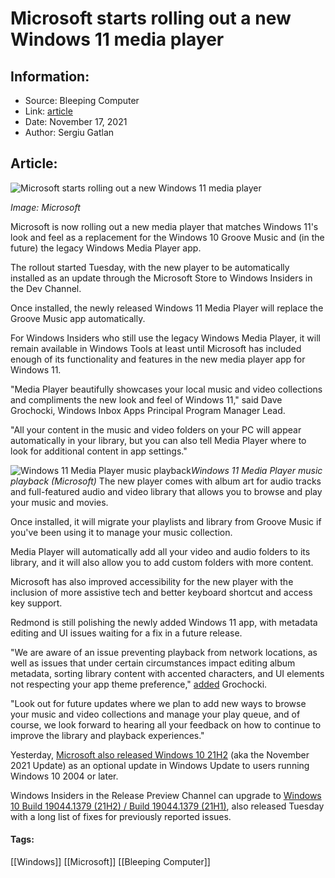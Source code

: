 # Microsoft starts rolling out a new Windows 11 media player
### 

## Information:
+ Source: Bleeping Computer
+ Link: [article](https://www.bleepingcomputer.com/news/microsoft/microsoft-starts-rolling-out-a-new-windows-11-media-player/)
+ Date: November 17, 2021
+ Author: Sergiu Gatlan


## Article:
![Microsoft starts rolling out a new Windows 11 media player](https://www.bleepstatic.com/images/news/u/1109292/2021/Windows__11_Media_Player.jpg)


*Image: Microsoft*


Microsoft is now rolling out a new media player that matches Windows 11's look and feel as a replacement for the Windows 10 Groove Music and (in the future) the legacy Windows Media Player app.


The rollout started Tuesday, with the new player to be automatically installed as an update through the Microsoft Store to Windows Insiders in the Dev Channel.


Once installed, the newly released Windows 11 Media Player will replace the Groove Music app automatically.


For Windows Insiders who still use the legacy Windows Media Player, it will remain available in Windows Tools at least until Microsoft has included enough of its functionality and features in the new media player app for Windows 11.


"Media Player beautifully showcases your local music and video collections and compliments the new look and feel of Windows 11," said Dave Grochocki, Windows Inbox Apps Principal Program Manager Lead.


"All your content in the music and video folders on your PC will appear automatically in your library, but you can also tell Media Player where to look for additional content in app settings."



![Windows 11 Media Player music playback](https://www.bleepstatic.com/images/news/u/1109292/2021/Windows_11_Media_Player_music_playback.png)*Windows 11 Media Player music playback (Microsoft)*
The new player comes with album art for audio tracks and full-featured audio and video library that allows you to browse and play your music and movies.


Once installed, it will migrate your playlists and library from Groove Music if you've been using it to manage your music collection.


Media Player will automatically add all your video and audio folders to its library, and it will also allow you to add custom folders with more content.


Microsoft has also improved accessibility for the new player with the inclusion of more assistive tech and better keyboard shortcut and access key support.


Redmond is still polishing the newly added Windows 11 app, with metadata editing and UI issues waiting for a fix in a future release.


"We are aware of an issue preventing playback from network locations, as well as issues that under certain circumstances impact editing album metadata, sorting library content with accented characters, and UI elements not respecting your app theme preference," [added](https://blogs.windows.com/windows-insider/2021/11/16/new-media-player-for-windows-11-begins-rolling-out-to-windows-insiders/) Grochocki.


"Look out for future updates where we plan to add new ways to browse your music and video collections and manage your play queue, and of course, we look forward to hearing all your feedback on how to continue to improve the library and playback experiences."


Yesterday, [Microsoft also released Windows 10 21H2](https://www.bleepingcomputer.com/news/microsoft/windows-10-21h2-is-released-here-are-the-new-features/) (aka the November 2021 Update) as an optional update in Windows Update to users running Windows 10 2004 or later.


Windows Insiders in the Release Preview Channel can upgrade to [Windows 10 Build 19044.1379 (21H2) / Build 19044.1379 (21H1)](https://blogs.windows.com/windows-insider/2021/11/16/releasing-windows-10-build-19044-1379-19043-1379-to-release-preview-channel/), also released Tuesday with a long list of fixes for previously reported issues.




#### Tags:
[[Windows]] [[Microsoft]] [[Bleeping Computer]]
